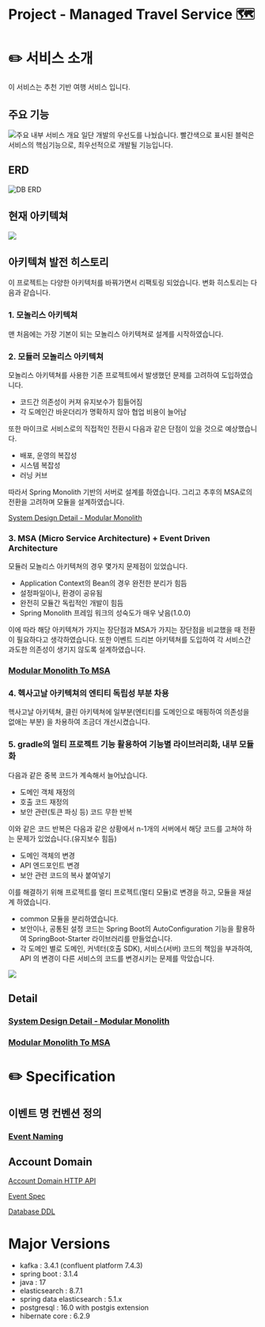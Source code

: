 # Project - Managed Travel Service 🗺️

# ✏️ 서비스 소개
이 서비스는 추천 기반 여행 서비스 입니다.

## 주요 기능

![주요 내부 서비스 개요](./docs/readme/service_intro/service_overview.drawio.png)
일단 개발의 우선도를 나눴습니다. 빨간색으로 표시된 블럭은 서비스의 핵심기능으로, 최우선적으로 개발될 기능입니다.

## ERD

![DB ERD](./docs/readme/database/erd.jpg)

## 현재 아키텍쳐
![](./docs/readme/system_design/msa/msa_system_overview.excalidraw.png)

## 아키텍쳐 발전 히스토리

이 프로젝트는 다양한 아키텍처를 바꿔가면서 리팩토링 되었습니다. 변화 히스토리는 다음과 같습니다.
### 1. 모놀리스 아키텍쳐 
맨 처음에는 가장 기본이 되는 모놀리스 아키텍쳐로 설계를 시작하였습니다.
### 2. 모듈러 모놀리스 아키텍쳐
모놀리스 아키텍쳐를 사용한 기존 프로젝트에서 발생했던 문제를 고려하여 도입하였습니다.
- 코드간 의존성이 커져 유지보수가 힘들어짐
- 각 도메인간 바운더리가 명확하지 않아 협업 비용이 늘어남 

또한 마이크로 서비스로의 직접적인 전환시 다음과 같은 단점이 있을 것으로 예상했습니다.
- 배포, 운영의 복잡성
- 시스템 복잡성
- 러닝 커브

따라서 Spring Monolith 기반의 서버로 설계를 하였습니다. 그리고 추후의 MSA로의 전환을 고려하며 모듈을 설계하였습니다.

[System Design Detail - Modular Monolith](docs/readme/system_design/modular_design_detail.md)

### 3. MSA (Micro Service Architecture) + Event Driven Architecture
모듈러 모놀리스 아키텍쳐의 경우 몇가지 문제점이 있었습니다.
- Application Context의 Bean의 경우 완전한 분리가 힘듬
- 설정파일이나, 환경이 공유됨
- 완전히 모듈간 독립적인 개발이 힘듬
- Spring Monolith 프레임 워크의 성숙도가 매우 낮음(1.0.0)

이에 따라 해당 아키텍쳐가 가지는 장단점과 MSA가 가지는 장단점을 비교했을 때 전환이 필요하다고 생각하였습니다.
또한 이벤트 드리븐 아키텍쳐를 도입하여 각 서비스간 과도한 의존성이 생기지 않도록 설계하였습니다.

### [Modular Monolith To MSA](docs/readme/system_design/modular_monolith_to_msa.md)

### 4. 헥사고날 아키텍쳐의 엔티티 독립성 부분 차용
헥사고날 아키텍쳐, 클린 아키텍쳐에 일부분(엔티티를 도메인으로 매핑하여 의존성을 없애는 부분) 을 차용하여 조금더 개선시켰습니다.
### 5. gradle의 멀티 프로젝트 기능 활용하여 기능별 라이브러리화, 내부 모듈화
다음과 같은 중복 코드가 계속해서 늘어났습니다.
- 도메인 객체 재정의
- 호출 코드 재정의
- 보안 관련(토큰 파싱 등) 코드 무한 반복

이와 같은 코드 반복은 다음과 같은 상황에서 n-1개의 서버에서 해당 코드를 고쳐야 하는 문제가 있었습니다.(유지보수 힘듬)
- 도메인 객체의 변경
- API 엔드포인트 변경
- 보안 관련 코드의 복사 붙여넣기

이를 해결하기 위해 프로젝트를 멀티 프로젝트(멀티 모듈)로 변경을 하고, 모듈을 재설계 하였습니다.
- common 모듈을 분리하였습니다.
- 보안이나, 공통된 설정 코드는 Spring Boot의 AutoConfiguration 기능을 활용하여 SpringBoot-Starter 라이브러리를 만들었습니다.
- 각 도메인 별로 도메인, 커넥터(호출 SDK), 서비스(서버) 코드의 책임을 부과하여, API 의 변경이 다른 서비스의 코드를 변경시키는 문제를 막았습니다.

![](docs/readme/system_design/multi_module_overview.excalidraw.png)

## Detail

### [System Design Detail - Modular Monolith](docs/readme/system_design/modular_design_detail.md)

### [Modular Monolith To MSA](docs/readme/system_design/modular_monolith_to_msa.md)


# ✏️ Specification

## 이벤트 명 컨벤션 정의
### [Event Naming](docs/readme/system_design/event_design_detail.md)

## Account Domain
[Account Domain HTTP API](./backend/services/account/specification/api_spec.md)

[Event Spec](./backend/services/account/specification/event_spec.md)

[Database DDL](./backend/services/account/database/account.sql)

# Major Versions
- kafka : 3.4.1 (confluent platform 7.4.3)
- spring boot : 3.1.4
- java : 17
- elasticsearch : 8.7.1
- spring data elasticsearch : 5.1.x
- postgresql : 16.0 with postgis extension
- hibernate core : 6.2.9